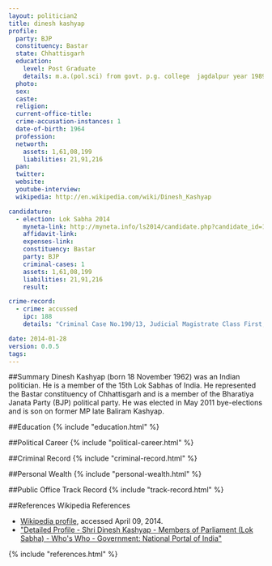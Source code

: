 ```yaml
---
layout: politician2
title: dinesh kashyap
profile: 
  party: BJP
  constituency: Bastar
  state: Chhattisgarh
  education: 
    level: Post Graduate
    details: m.a.(pol.sci) from govt. p.g. college  jagdalpur year 1989  (pt. ravi shankar shukla university raipur c.g.)
  photo: 
  sex: 
  caste: 
  religion: 
  current-office-title: 
  crime-accusation-instances: 1
  date-of-birth: 1964
  profession: 
  networth: 
    assets: 1,61,08,199
    liabilities: 21,91,216
  pan: 
  twitter: 
  website: 
  youtube-interview: 
  wikipedia: http://en.wikipedia.com/wiki/Dinesh_Kashyap

candidature: 
  - election: Lok Sabha 2014
    myneta-link: http://myneta.info/ls2014/candidate.php?candidate_id=111
    affidavit-link: 
    expenses-link: 
    constituency: Bastar 
    party: BJP
    criminal-cases: 1
    assets: 1,61,08,199
    liabilities: 21,91,216
    result:  

crime-record: 
  - crime: accussed
    ipc: 188
    details: "Criminal Case No.190/13, Judicial Magistrate Class First, Jagdalpur, next hiring date-15/4/2014" 

date: 2014-01-28
version: 0.0.5
tags: 
---
```

##Summary
Dinesh Kashyap (born 18 November 1962) was an Indian politician. He is a member of the 15th Lok Sabhas of India. He represented the Bastar constituency of Chhattisgarh and is a member of the Bharatiya Janata Party (BJP) political party. He was elected in May 2011 bye-elections and is son on former MP late Baliram Kashyap.




##Education
{% include "education.html" %}


##Political Career
{% include "political-career.html" %}


##Criminal Record
{% include "criminal-record.html" %}


##Personal Wealth
{% include "personal-wealth.html" %}


##Public Office Track Record
{% include "track-record.html" %}


##References
Wikipedia References
- [Wikipedia profile]({{page.profile.wikipedia}}), accessed April 09, 2014.
- ["Detailed Profile - Shri Dinesh Kashyap - Members of Parliament (Lok Sabha) - Who's Who - Government: National Portal of India"][wiki1]

[wiki1]: http://archive.india.gov.in/govt/loksabhampbiodata.php?mpcode=4576


{% include "references.html" %}